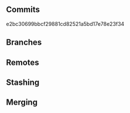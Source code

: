 ## Commits
e2bc30699bbcf29881cd82521a5bd17e78e23f34
## Branches

## Remotes

## Stashing

## Merging